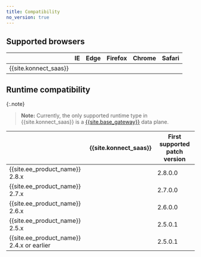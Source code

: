 ```yaml
---
title: Compatibility
no_version: true
---
```


## Supported browsers

|                                  | IE | Edge | Firefox | Chrome | Safari |
|----------------------------------|:--:|:----:|:-------:|:------:|:------:|
| {{site.konnect_saas}} |  <i class="fa fa-times"></i> | <i class="fa fa-check"></i> |  <i class="fa fa-check"></i> |  <i class="fa fa-check"></i> | <i class="fa fa-check"></i> |

## Runtime compatibility

{:.note}
> **Note:** Currently, the only supported runtime type in
{{site.konnect_saas}} is a [{{site.base_gateway}}](/gateway/)
data plane.

|                                | {{site.konnect_saas}} | First supported patch version
|--------------------------------|:---------------------:|-----------------------------
| {{site.ee_product_name}} 2.8.x | <i class="fa fa-check"></i>    | 2.8.0.0
| {{site.ee_product_name}} 2.7.x | <i class="fa fa-check"></i>    | 2.7.0.0
| {{site.ee_product_name}} 2.6.x | <i class="fa fa-check"></i>    | 2.6.0.0
| {{site.ee_product_name}} 2.5.x | <i class="fa fa-check"></i>    | 2.5.0.1
| {{site.ee_product_name}} 2.4.x or earlier | <i class="fa fa-times"></i>    | 2.5.0.1
